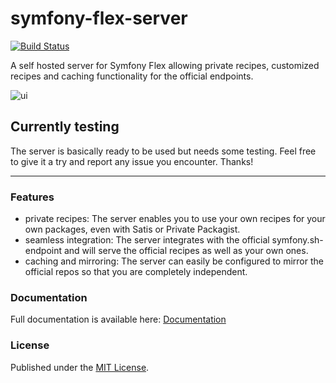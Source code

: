 # symfony-flex-server

[![Build Status](https://travis-ci.org/moay/symfony-flex-server.svg?branch=master)](https://travis-ci.org/moay/symfony-flex-server)

A self hosted server for Symfony Flex allowing private recipes, customized recipes and caching functionality for the official endpoints.

![ui](https://user-images.githubusercontent.com/3605512/36627099-eb239f48-193d-11e8-919a-d98003696d7b.png)


## Currently testing
The server is basically ready to be used but needs some testing. Feel free to give it a try and report any issue you encounter. Thanks!

___

### Features

* private recipes: The server enables you to use your own recipes for your own packages, even with Satis or Private Packagist.
* seamless integration: The server integrates with the official symfony.sh-endpoint and will serve the official recipes as well as your own ones.
* caching and mirroring: The server can easily be configured to mirror the official repos so that you are completely independent.

### Documentation

Full documentation is available here: [Documentation](https://symfony-flex-server.readthedocs.io)

### License

Published under the [MIT License](https://github.com/moay/symfony-flex-server/blob/master/LICENSE).
